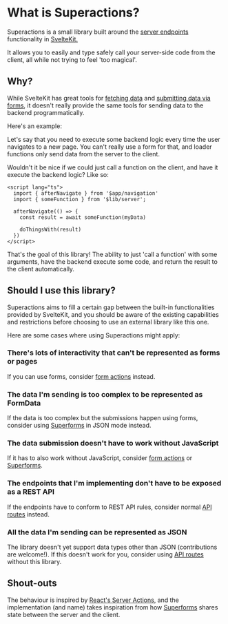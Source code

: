 # What is Superactions?

Superactions is a small library built around the [server endpoints](https://kit.svelte.dev/docs/routing#server) functionality in [SvelteKit.](https://kit.svelte.dev)

It allows you to easily and type safely call your server-side code from the client, all while not trying to feel 'too magical'.

## Why?

While SvelteKit has great tools for [fetching data](https://kit.svelte.dev/docs/load) and [submitting data via forms](https://kit.svelte.dev/docs/form-actions), it doesn't really provide the same tools for sending data to the backend programmatically.

Here's an example:

Let's say that you need to execute some backend logic every time the user navigates to a new page.
You can't really use a form for that, and loader functions only send data from the server to the client.

Wouldn't it be nice if we could just call a function on the client, and have it execute the backend logic? Like so:

```svelte
<script lang="ts">
  import { afterNavigate } from '$app/navigation'
  import { someFunction } from '$lib/server';

  afterNavigate(() => {
    const result = await someFunction(myData)

    doThingsWith(result)
  })
</script>
```

That's the goal of this library!
The ability to just 'call a function' with some arguments, have the backend execute some code, and return the result to the client automatically.

## Should I use this library?

Superactions aims to fill a certain gap between the built-in functionalities provided by SvelteKit, and you should be aware of the existing capabilities and restrictions before choosing to use an external library like this one.

Here are some cases where using Superactions might apply:

### There's lots of interactivity that can't be represented as forms or pages

If you can use forms, consider [form actions](https://kit.svelte.dev/docs/form-actions) instead.

### The data I'm sending is too complex to be represented as FormData

If the data is too complex but the submissions happen using forms, consider using [Superforms](https://superforms.rocks/) in JSON mode instead.

### The data submission doesn't have to work without JavaScript

If it has to also work without JavaScript, consider [form actions](https://kit.svelte.dev/docs/form-actions) or [Superforms](https://superforms.rocks).

### The endpoints that I'm implementing don't have to be exposed as a REST API

If the endpoints have to conform to REST API rules, consider normal [API routes](https://kit.svelte.dev/docs/routing#server) instead.

### All the data I'm sending can be represented as JSON

The library doesn't yet support data types other than JSON (contributions are welcome!). If this doesn't work for you, consider using [API routes](https://kit.svelte.dev/docs/routing#server) without this library.

## Shout-outs

The behaviour is inspired by [React's Server Actions](https://react.dev/reference/rsc/server-actions), and the implementation (and name) takes inspiration from how [Superforms](https://superforms.rocks) shares state between the server and the client.
